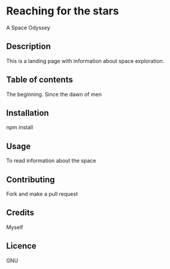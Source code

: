 # Reaching for the stars
A Space Odyssey

## Description
This is a landing page with information about space exploration.

## Table of contents
The beginning. Since the dawn of men 

## Installation
npm install

## Usage
To read information about the space

## Contributing
Fork and make a pull request

## Credits
Myself

## Licence
GNU
